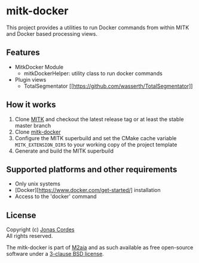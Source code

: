 mitk-docker
===========

This project provides a utilities to run Docker commands from within MITK and Docker based processing views.

Features
--------

- MitkDocker Module
  - mitkDockerHelper: utility class to run docker commands
- Plugin views
  - TotalSegmentator [[https://github.com/wasserth/TotalSegmentator]]


How it works
------------

1. Clone [MITK](https://github.com/MITK/MITK) and checkout the latest release tag or at least the stable master branch
2. Clone [mitk-docker](https://github.com/jtfcordes/mitk-docker)
3. Configure the MITK superbuild and set the CMake cache variable `MITK_EXTENSION_DIRS` to your working copy of the project template
4. Generate and build the MITK superbuild

Supported platforms and other requirements
------------------------------------------

- Only unix systems
- [Docker][https://www.docker.com/get-started/] installation
- Access to the 'docker' command

License
-------

Copyright (c) [Jonas Cordes](https://www.m2aia.de)<br>
All rights reserved.

The mitk-docker is part of [M2aia](https://github.com/m2aia/m2aia) and as such available as free open-source software under a [3-clause BSD license](https://github.com/jtfcordes/mitk-docker/blob/master/LICENSE).
